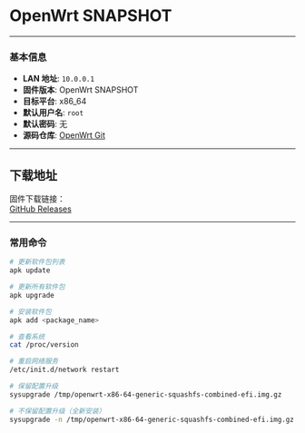 # OpenWrt SNAPSHOT

---

### 基本信息

- **LAN 地址**: `10.0.0.1`
- **固件版本**: OpenWrt SNAPSHOT
- **目标平台**: x86_64
- **默认用户名**: `root`
- **默认密码**: 无
- **源码仓库**: [OpenWrt Git](https://git.openwrt.org/openwrt/openwrt.git)

---

## 下载地址

固件下载链接：  
[GitHub Releases](https://github.com/apoiston/openwrt-archive/releases)

---

### 常用命令

```bash
# 更新软件包列表
apk update

# 更新所有软件包
apk upgrade

# 安装软件包
apk add <package_name>

# 查看系统
cat /proc/version

# 重启网络服务
/etc/init.d/network restart

# 保留配置升级
sysupgrade /tmp/openwrt-x86-64-generic-squashfs-combined-efi.img.gz

# 不保留配置升级（全新安装）
sysupgrade -n /tmp/openwrt-x86-64-generic-squashfs-combined-efi.img.gz